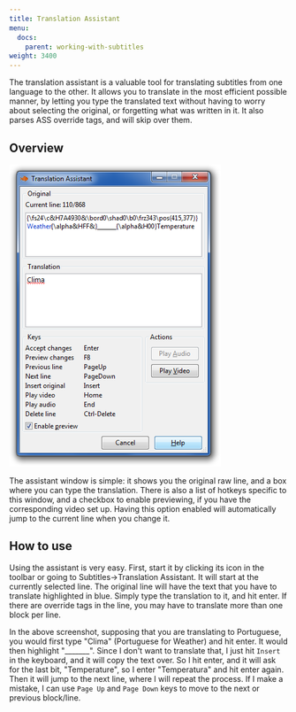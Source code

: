```yaml
---
title: Translation Assistant
menu:
  docs:
    parent: working-with-subtitles
weight: 3400
---
```


The translation assistant is a valuable tool for translating subtitles from one language to the other. It allows you to translate in the most efficient possible manner, by letting you type the translated text without having to worry about selecting the original, or forgetting what was written in it. It also parses ASS override tags, and will skip over them.


## Overview  ##


![Translation_Assistant](/img/3.2/Translation_Assistant.png#center)

The assistant window is simple: it shows you the original raw line, and a box where you can type the translation. There is also a list of hotkeys specific to this window, and a checkbox to enable previewing, if you have the corresponding video set up. Having this option enabled will automatically jump to the current line when you change it.


## How to use  ##


Using the assistant is very easy. First, start it by clicking its icon in the toolbar or going to Subtitles->Translation Assistant. It will start at the currently selected line. The original line will have the text that you have to translate highlighted in blue. Simply type the translation to it, and hit enter. If there are override tags in the line, you may have to translate more than one block per line.

In the above screenshot, supposing that you are translating to Portuguese, you would first type "Clima" (Portuguese for Weather) and hit enter. It would then highlight "\_\_\_\_\_\_\_". Since I don't want to translate that, I just hit `Insert` in the keyboard, and it will copy the text over. So I hit enter, and it will ask for the last bit, "Temperature", so I enter "Temperatura" and hit enter again. Then it will jump to the next line, where I will repeat the process. If I make a mistake, I can use `Page Up` and `Page Down` keys to move to the next or previous block/line.

